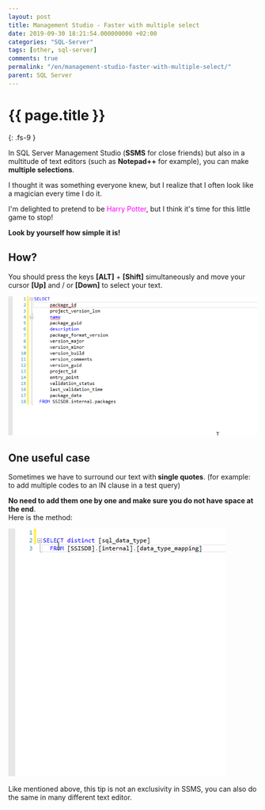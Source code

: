 ```yaml
---
layout: post
title: Management Studio - Faster with multiple select
date: 2019-09-30 18:21:54.000000000 +02:00
categories: "SQL-Server"
tags: [other, sql-server]
comments: true
permalink: "/en/management-studio-faster-with-multiple-select/"
parent: SQL Server
---
```

# {{ page.title }}
{: .fs-9 }


<p>In SQL Server Management Studio (<strong>SSMS</strong> for close friends) but also in a multitude of text editors (such as <strong>Notepad++</strong> for example), you can make <strong>multiple selections</strong>.</p>
<p>I thought it was something everyone knew, but I realize that I often look like a magician every time I do it.</p>
<p>I'm delighted to pretend to be <span style="color: #ff00ff;">Harry Potter</span>, but I think it's time for this little game to stop!</p>
<p><strong>Look by yourself how simple it is!</strong></p>


<h2>How?</h2>

<p>You should press the keys <strong>[ALT]</strong> + <strong>[Shift]</strong> simultaneously and move your cursor <strong>[Up]</strong> and / or <strong>[Down]</strong> to select your text.</p>

![](../../assets/SSMS_FasterWithMultipleSelect/MultipleSelect_BasicSelection.webp)


<h2>One useful case</h2>

<p>Sometimes we have to surround our text with<strong> single quotes</strong>. (for example: to add multiple codes to an IN clause in a test query)</p>
<p><strong>No need to add them one by one and make sure you do not have space at the end</strong>.<br />Here is the method:</p>

![](../../assets/SSMS_FasterWithMultipleSelect/MultipleSelect_Surround-1.webp)

<p>Like mentioned above, this tip is not an exclusivity in SSMS, you can also do the same in <g class="gr_ gr_3 gr-alert gr_gramm gr_inline_cards gr_run_anim Grammar multiReplace" id="3" data-gr-id="3">many</g> different text editor.</p>

